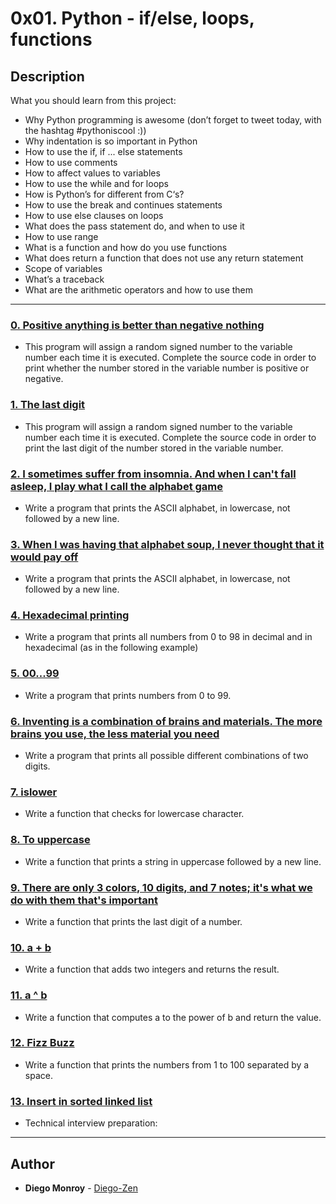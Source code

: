 # 0x01. Python - if/else, loops, functions

## Description
What you should learn from this project:

* Why Python programming is awesome (don’t forget to tweet today, with the hashtag #pythoniscool :))
* Why indentation is so important in Python
* How to use the if, if ... else statements
* How to use comments
* How to affect values to variables
* How to use the while and for loops
* How is Python’s for different from C‘s?
* How to use the break and continues statements
* How to use else clauses on loops
* What does the pass statement do, and when to use it
* How to use range
* What is a function and how do you use functions
* What does return a function that does not use any return statement
* Scope of variables
* What’s a traceback
* What are the arithmetic operators and how to use them

---

### [0. Positive anything is better than negative nothing](./0-positive_or_negative.py)
* This program will assign a random signed number to the variable number each time it is executed. Complete the source code in order to print whether the number stored in the variable number is positive or negative.


### [1. The last digit](./1-last_digit.py)
* This program will assign a random signed number to the variable number each time it is executed. Complete the source code in order to print the last digit of the number stored in the variable number.


### [2. I sometimes suffer from insomnia. And when I can't fall asleep, I play what I call the alphabet game](./2-print_alphabet.py)
* Write a program that prints the ASCII alphabet, in lowercase, not followed by a new line.


### [3. When I was having that alphabet soup, I never thought that it would pay off](./3-print_alphabt.py)
* Write a program that prints the ASCII alphabet, in lowercase, not followed by a new line.


### [4. Hexadecimal printing](./4-print_hexa.py)
* Write a program that prints all numbers from 0 to 98 in decimal and in hexadecimal (as in the following example)


### [5. 00...99](./5-print_comb2.py)
* Write a program that prints numbers from 0 to 99.


### [6. Inventing is a combination of brains and materials. The more brains you use, the less material you need](./6-print_comb3.py)
* Write a program that prints all possible different combinations of two digits.


### [7. islower](./7-islower.py)
* Write a function that checks for lowercase character. 


### [8. To uppercase](./8-uppercase.py)
* Write a function that prints a string in uppercase followed by a new line.


### [9. There are only 3 colors, 10 digits, and 7 notes; it's what we do with them that's important](./9-print_last_digit.py)
* Write a function that prints the last digit of a number.


### [10. a + b](./10-add.py)
* Write a function that adds two integers and returns the result.


### [11. a ^ b](./11-pow.py)
* Write a function that computes a to the power of b and return the value.


### [12. Fizz Buzz](./12-fizzbuzz.py)
* Write a function that prints the numbers from 1 to 100 separated by a space. 


### [13. Insert in sorted linked list](./13-insert_number.c)
* Technical interview preparation: 

---

## Author
* **Diego Monroy** - [Diego-Zen](https://github.com/Diego-Zen)
